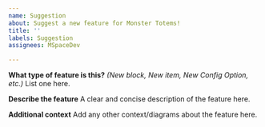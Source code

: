 ```yaml
---
name: Suggestion
about: Suggest a new feature for Monster Totems!
title: ''
labels: Suggestion
assignees: MSpaceDev

---
```


**What type of feature is this?** *(New block, New item, New Config Option, etc.)*
List one here.

**Describe the feature**
A clear and concise description of the feature here.

**Additional context**
Add any other context/diagrams about the feature here.
